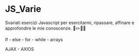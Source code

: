 # JS_Varie
Svariati esercizi Javascript per esercitarmi, ripassare, affinare e approfondire le mie conoscenze. 📝✏️👩‍💻

If - else - for - while - arrays

AJAX - AXIOS
